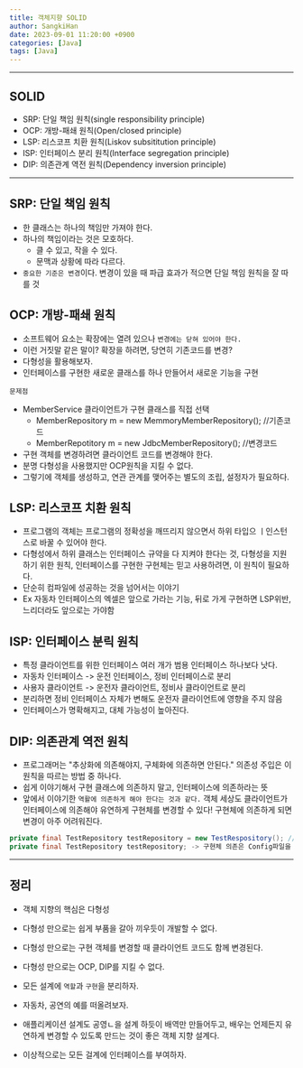 ```yaml
---
title: 객체지향 SOLID
author: SangkiHan
date: 2023-09-01 11:20:00 +0900
categories: [Java]
tags: [Java]
---
```

------------

## SOLID

+ SRP: 단일 책임 원칙(single responsibility principle)
+ OCP: 개방-패쇄 원칙(Open/closed principle)
+ LSP: 리스코프 치환 원칙(Liskov subsititution principle)
+ ISP: 인터페이스 분리 원칙(Interface segregation principle)
+ DIP: 의존관계 역전 원칙(Dependency inversion principle)

------------

## SRP: 단일 책임 원칙
+ 한 클래스는 하나의 책임만 가져야 한다.
+ 하나의 책임이라는 것은 모호하다.
    + 클 수 있고, 작을 수 있다.
    + 문맥과 상황에 따라 다르다.
+ ```중요한 기준은 변경```이다. 변경이 있을 때 파급 효과가 적으면 단일 책임 원칙을 잘 따를 것

## OCP: 개방-패쇄 원칙
+ 소프트웨어 요소는 확장에는 열려 있으나 ```변경에는 닫혀 있어야 한다.```
+ 이런 거짓말 같은 말이? 확장을 하려면, 당연히 기존코드를 변경?
+ 다형성을 활용해보자.
+ 인터페이스를 구현한 새로운 클래스를 하나 만들어서 새로운 기능을 구현

```문제점```
+ MemberService 클라이언트가 구현 클래스를 직접 선택
    + MemberRepository m = new MemmoryMemberRepository(); //기존코드
    + MemberRepotitory m = new JdbcMemberRepository(); //변경코드
+ 구현 객체를 변경하려면 클라이언트 코드를 변경해야 한다.
+ 분명 다형성을 사용했지만 OCP원칙을 지킬 수 없다.
+ 그렇기에 객체를 생성하고, 연관 관계를 맺어주는 별도의 조립, 설정자가 필요하다.

## LSP: 리스코프 치환 원칙
+ 프로그램의 객체는 프로그램의 정확성을 깨뜨리지 않으면서 하위 타입으 ㅣ인스턴스로 바꿀 수 있어야 한다.
+ 다형성에서 하위 클래스는 인터페이스 규약을 다 지켜야 한다는 것, 다형성을 지원하기 위한 원칙, 인터페이스를 구현한 구현체는 믿고 사용하려면, 이 원칙이 필요하다.
+ 단순히 컴파일에 성공하는 것을 넘어서는 이야기
+ Ex 자동차 인터페이스의 엑셀은 앞으로 가라는 기능, 뒤로 가게 구현하면 LSP위반, 느리더라도 앞으로는 가야함

## ISP: 인터페이스 분릭 원칙
+ 특정 클라이언트를 위한 인터페이스 여러 개가 범용 인터페이스 하나보다 낫다.
+ 자동차 인터페이스 -> 운전 인터페이스, 정비 인터페이스로 분리
+ 사용자 클라이언트 -> 운전자 클라이언트, 정비사 클라이언트로 분리
+ 분리하면 정비 인터페이스 자체가 변해도 운전자 클라이언트에 영향을 주지 않음
+ 인터페이스가 명확해지고, 대체 가능성이 높아진다.

## DIP: 의존관계 역전 원칙
+ 프로그래머는 "추상화에 의존해야지, 구체화에 의존하면 안된다." 의존성 주입은 이 원칙을 따르는 방법 중 하나다.
+ 쉽게 이야기해서 구현 클래스에 의존하지 말고, 인터페이스에 의존하라는 뜻
+ 앞에서 이야기한 ```역활에 의존하게 해야 한다는 것과 같다.``` 객체 세상도 클라이언트가 인터페이스에 의존해야 유연하게 구현체를 변경할 수 있다! 구현체에 의존하게 되면 변경이 아주 어려워진다.

``` java
private final TestRepository testRepository = new TestRespository(); //이처럼 인터페이스뿐만아니라 구현체에 의존하게 하면 안된다. Service에서는 구현체에까지 관리하게 해서는 안된다.
private final TestRepository testRepository; -> 구현체 의존은 Config파일을 만들어 따로 관리해야한다
```

------------

## 정리
+ 객체 지향의 핵심은 다형성
+ 다형성 만으로는 쉽게 부품을 갈아 끼우듯이 개발할 수 없다.
+ 다형성 만으로는 구현 객체를 변경할 때 클라이언트 코드도 함께 변경된다.
+ 다형성 만으로는 OCP, DIP를 지킬 수 없다.

+ 모든 설계에 ```역할```과 ```구현```을 분리하자.
+ 자동차, 공연의 예를 떠올려보자.
+ 애플리케이션 설계도 공영ㄴ을 설계 하듯이 배역만 만들어두고, 배우는 언제든지 유연하게 변경할 수 있도록 만드는 것이 좋은 객체 지향 설계다.
+ 이상적으로는 모든 걸계에 인터페이스를 부여하자.
